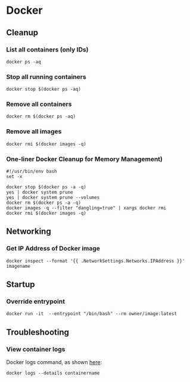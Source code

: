# Docker

## Cleanup

### List all containers (only IDs)

```
docker ps -aq
```

### Stop all running containers

```
docker stop $(docker ps -aq)
```

### Remove all containers

```
docker rm $(docker ps -aq)
```

### Remove all images

```
docker rmi $(docker images -q)
```

### One-liner Docker Cleanup for Memory Management) 

```
#!/usr/bin/env bash
set -x

docker stop $(docker ps -a -q)
yes | docker system prune
yes | docker system prune --volumes
docker rm $(docker ps -a -q)
docker images -q --filter "dangling=true" | xargs docker rmi
docker rmi $(docker images -q)
```

## Networking

### Get IP Address of Docker image

```
docker inspect --format '{{ .NetworkSettings.Networks.IPAddress }}' imagename
```

## Startup

### Override entrypoint

```
docker run -it  --entrypoint "/bin/bash" --rm owner/image:latest
```

## Troubleshooting

### View container logs

Docker logs command, as shown [here](https://docs.docker.com/engine/reference/commandline/logs/):

```
docker logs --details containername
```

